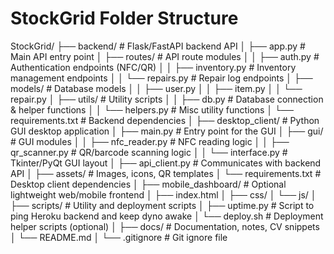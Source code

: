 # StockGrid Folder Structure

StockGrid/
├── backend/                    # Flask/FastAPI backend API
│   ├── app.py                  # Main API entry point
│   ├── routes/                 # API route modules
│   │   ├── auth.py             # Authentication endpoints (NFC/QR)
│   │   ├── inventory.py        # Inventory management endpoints
│   │   └── repairs.py          # Repair log endpoints
│   ├── models/                 # Database models
│   │   ├── user.py
│   │   ├── item.py
│   │   └── repair.py
│   ├── utils/                  # Utility scripts
│   │   ├── db.py               # Database connection & helper functions
│   │   └── helpers.py          # Misc utility functions
│   └── requirements.txt        # Backend dependencies
│
├── desktop_client/             # Python GUI desktop application
│   ├── main.py                 # Entry point for the GUI
│   ├── gui/                    # GUI modules
│   │   ├── nfc_reader.py       # NFC reading logic
│   │   ├── qr_scanner.py       # QR/barcode scanning logic
│   │   └── interface.py        # Tkinter/PyQt GUI layout
│   ├── api_client.py           # Communicates with backend API
│   ├── assets/                 # Images, icons, QR templates
│   └── requirements.txt        # Desktop client dependencies
│
├── mobile_dashboard/           # Optional lightweight web/mobile frontend
│   ├── index.html
│   ├── css/
│   └── js/
│
├── scripts/                    # Utility and deployment scripts
│   ├── uptime.py               # Script to ping Heroku backend and keep dyno awake
│   └── deploy.sh               # Deployment helper scripts (optional)
│
├── docs/                       # Documentation, notes, CV snippets
│   └── README.md
│
└── .gitignore                  # Git ignore file
